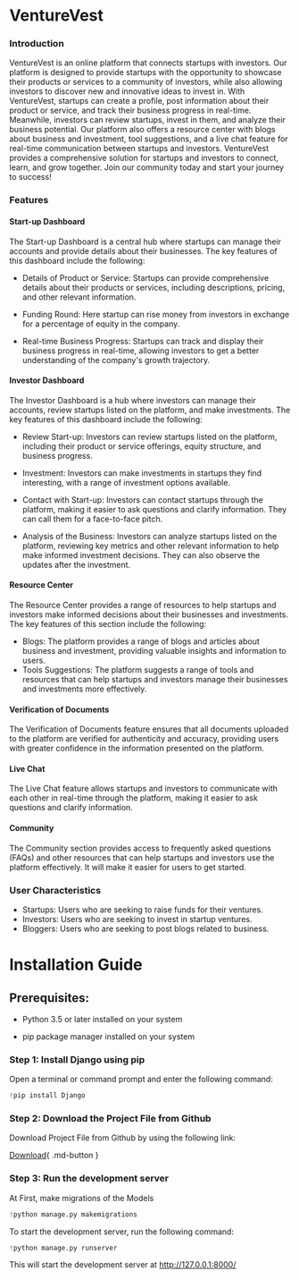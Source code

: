 # VentureVest
### Introduction
VentureVest is an online platform that connects startups with investors. Our platform is designed
to provide startups with the opportunity to showcase their products or services to a community of
investors, while also allowing investors to discover new and innovative ideas to invest in. With
VentureVest, startups can create a profile, post information about their product or service, and
track their business progress in real-time. Meanwhile, investors can review startups, invest in
them, and analyze their business potential. Our platform also offers a resource center with blogs
about business and investment, tool suggestions, and a live chat feature for real-time
communication between startups and investors. VentureVest provides a comprehensive solution
for startups and investors to connect, learn, and grow together. Join our community today and
start your journey to success!

### Features
#### Start-up Dashboard
The Start-up Dashboard is a central hub where startups can manage their accounts and provide
details about their businesses. The key features of this dashboard include the following:

* Details of Product or Service: Startups can provide comprehensive details about their
products or services, including descriptions, pricing, and other relevant information.

* Funding Round: Here startup can rise money from investors in exchange for a
percentage of equity in the company.

* Real-time Business Progress: Startups can track and display their business progress in
real-time, allowing investors to get a better understanding of the company's growth
trajectory.

#### Investor Dashboard
The Investor Dashboard is a hub where investors can manage their accounts, review startups
listed on the platform, and make investments. The key features of this dashboard include the
following:

* Review Start-up: Investors can review startups listed on the platform, including their
product or service offerings, equity structure, and business progress.

* Investment: Investors can make investments in startups they find interesting, with a
range of investment options available.

* Contact with Start-up: Investors can contact startups through the platform, making it
easier to ask questions and clarify information. They can call them for a face-to-face
pitch.

* Analysis of the Business: Investors can analyze startups listed on the platform,
reviewing key metrics and other relevant information to help make informed investment
decisions. They can also observe the updates after the investment.

#### Resource Center
The Resource Center provides a range of resources to help startups and investors make informed
decisions about their businesses and investments. The key features of this section include the
following:

* Blogs: The platform provides a range of blogs and articles about business and
investment, providing valuable insights and information to users.
* Tools Suggestions: The platform suggests a range of tools and resources that can help
startups and investors manage their businesses and investments more effectively.

#### Verification of Documents
The Verification of Documents feature ensures that all documents uploaded to the platform are
verified for authenticity and accuracy, providing users with greater confidence in the information
presented on the platform.

#### Live Chat
The Live Chat feature allows startups and investors to communicate with each other in real-time
through the platform, making it easier to ask questions and clarify information.
#### Community
The Community section provides access to frequently asked questions (FAQs) and other
resources that can help startups and investors use the platform effectively. It will make it easier
for users to get started.

### User Characteristics
* Startups: Users who are seeking to raise funds for their ventures.
* Investors: Users who are seeking to invest in startup ventures.
* Bloggers: Users who are seeking to post blogs related to business.

# Installation Guide

## Prerequisites:
* Python 3.5 or later installed on your system

* pip package manager installed on your system

### Step 1: Install Django using pip
Open a terminal or command prompt and enter the following command:
``` py
!pip install Django
```
### Step 2: Download the Project File from Github
Download Project File from Github by using the following link:

[Download](https://github.com/Rifat-BH/VentureVest){ .md-button }

### Step 3: Run the development server

At First, make migrations of the Models
``` py
!python manage.py makemigrations
```
To start the development server, run the following command:

``` py
!python manage.py runserver
```
This will start the development server at http://127.0.0.1:8000/
